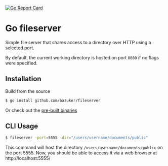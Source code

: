 [![Go Report Card](https://goreportcard.com/badge/github.com/bazuker/fileserver)](https://goreportcard.com/report/github.com/bazuker/fileserver)

# Go fileserver
Simple file server that shares access to a directory over HTTP using a selected port.

By default, the current working directory is hosted on port `8080` if no flags were specified.

## Installation
Build from the source
```bash
$ go install github.com/bazuker/fileserver
```
Or check out the [pre-built binaries](https://github.com/bazuker/fileserver/releases)

## CLI Usage

```bash
$ fileserver -port=5555 -dir="/users/username/documents/public"
```

This command will host the directory `/users/username/documents/public` on the port 5555.
Now, you should be able to access it via a web browser at http://localhost:5555/
